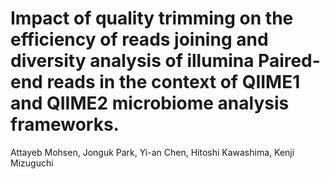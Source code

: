 # Impact of quality trimming on the efficiency of reads joining and diversity analysis of illumina Paired-end reads in the context of QIIME1 and QIIME2 microbiome analysis frameworks.

Attayeb Mohsen, Jonguk Park, Yi-an Chen, Hitoshi Kawashima, Kenji Mizuguchi

